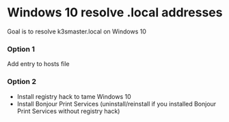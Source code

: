 # Windows 10 resolve .local addresses

Goal is to resolve k3smaster.local on Windows 10

### Option 1

Add entry to hosts file

### Option 2

- Install registry hack to tame Windows 10
- Install Bonjour Print Services (uninstall/reinstall if you installed Bonjour Print Services without registry hack)
